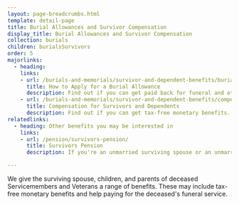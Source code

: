 ```yaml
---
layout: page-breadcrumbs.html
template: detail-page
title: Burial Allowances and Survivor Compensation
display_title: Burial Allowances and Survivor Compensation
collection: burials
children: burialsSurvivors
order: 5
majorlinks:
  - heading:
    links:
    - url: /burials-and-memorials/survivor-and-dependent-benefits/burial-costs/
      title: How to Apply for a Burial Allowance
      description: Find out if you can get paid back for funeral and other burial costs.
    - url: /burials-and-memorials/survivor-and-dependent-benefits/compensation/
      title: Compensation for Survivors and Dependents
      description: Find out if you can get tax-free monetary benefits.
relatedlinks:
  - heading: Other benefits you may be interested in
    links:
    - url: /pension/survivors-pension/
      title: Survivors Pension
      description: If you're an unmarried surviving spouse or an unmarried child of a deceased Veteran with wartime service, find out if you can get monthly payments.

---
```


<div class="va-introtext">

We give the surviving spouse, children, and parents of deceased Servicemembers and Veterans a range of benefits. These may include tax-free monetary benefits and help paying for the deceased's funeral service.

</div>


